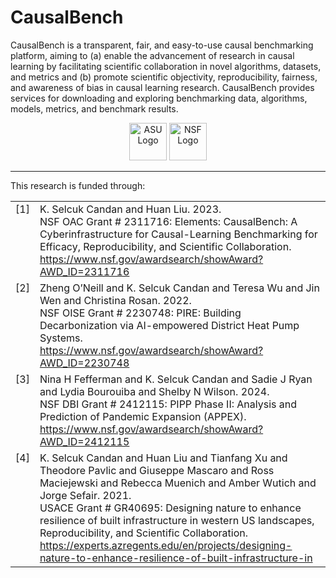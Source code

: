 # CausalBench
CausalBench is a transparent, fair, and easy-to-use causal benchmarking platform, aiming to (a) enable the advancement of research in causal learning by facilitating scientific collaboration in novel algorithms, datasets, and metrics and (b) promote scientific objectivity, reproducibility, fairness, and awareness of bias in causal learning research. CausalBench provides services for downloading and exploring benchmarking data, algorithms, models, metrics, and benchmark results.

<p align="center">
    <img src="https://causalbench.org/assets/images/asu_logo.png" alt="ASU Logo" height="60"/>
    <img src="https://causalbench.org/assets/images/nsf_logo.png" alt="NSF Logo" height="60"/>
</p>

---

This research is funded through:

<table>
    <tr>
        <td valign="top">[1]</td>
        <td>K. Selcuk Candan and Huan Liu. 2023. <br>
            NSF OAC Grant # 2311716: Elements: CausalBench: A Cyberinfrastructure for Causal-Learning Benchmarking for Efficacy, Reproducibility, and Scientific Collaboration. <br>
            <a href="https://www.nsf.gov/awardsearch/showAward?AWD_ID=2311716" target="_BLANK">https://www.nsf.gov/awardsearch/showAward?AWD_ID=2311716</a>
        </td>
    </tr>
    <tr>
        <td valign="top">[2]</td>
        <td>
            Zheng O’Neill and K. Selcuk Candan and Teresa Wu and Jin Wen and Christina Rosan. 2022. <br>
            NSF OISE Grant # 2230748: PIRE: Building Decarbonization via AI-empowered District Heat Pump Systems. <br>
            <a href="https://www.nsf.gov/awardsearch/showAward?AWD_ID=2230748" target="_BLANK">https://www.nsf.gov/awardsearch/showAward?AWD_ID=2230748</a>
        </td>
    </tr>
    <tr>
        <td valign="top">[3]</td>
        <td>
            Nina H Fefferman and K. Selcuk Candan and Sadie J Ryan and Lydia Bourouiba and Shelby N Wilson. 2024. <br>
            NSF DBI Grant # 2412115: PIPP Phase II: Analysis and Prediction of Pandemic Expansion (APPEX). <br>
            <a href="https://www.nsf.gov/awardsearch/showAward?AWD_ID=2412115" target="_BLANK">https://www.nsf.gov/awardsearch/showAward?AWD_ID=2412115</a>
        </td>
    </tr>
    <tr>
        <td valign="top">[4]</td>
        <td>
            K. Selcuk Candan and Huan Liu and Tianfang Xu and Theodore Pavlic and Giuseppe Mascaro and Ross Maciejewski and Rebecca Muenich and Amber Wutich and Jorge Sefair. 2021. <br>
            USACE Grant # GR40695: Designing nature to enhance resilience of built infrastructure in western US landscapes, Reproducibility, and Scientific Collaboration. <br>
            <a href="https://experts.azregents.edu/en/projects/designing-nature-to-enhance-resilience-of-built-infrastructure-in" target="_BLANK">https://experts.azregents.edu/en/projects/designing-nature-to-enhance-resilience-of-built-infrastructure-in</a>
        </td>
    </tr>
</table>
